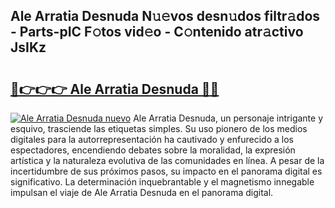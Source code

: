 ## Ale Arratia Desnuda N𝚞𝚎vos desn𝚞dos filtr𝚊dos - Parts-pIC F𝚘tos vid𝚎o - C𝚘ntenido atr𝚊ctivo JsIKz

# <h2><a href="http://mb4qtw.tromn.icu/?c=Ale+Arratia+Desnuda">🔗👉👉👉 Ale Arratia Desnuda 🔗🔗</a></h2>

[![Ale Arratia Desnuda nuevo](https://i.imgur.com/pEAQMta.gif)](http://mb4qtw.tromn.icu/?c=Ale+Arratia+Desnuda)
Ale Arratia Desnuda, un personaje intrigante y esquivo, trasciende las etiquetas simples. Su uso pionero de los medios digitales para la autorrepresentación ha cautivado y enfurecido a los espectadores, encendiendo debates sobre la moralidad, la expresión artística y la naturaleza evolutiva de las comunidades en línea. A pesar de la incertidumbre de sus próximos pasos, su impacto en el panorama digital es significativo. La determinación inquebrantable y el magnetismo innegable impulsan el viaje de Ale Arratia Desnuda en el panorama digital.
